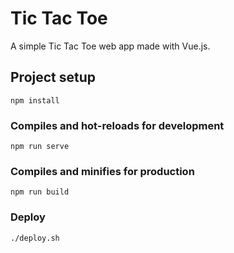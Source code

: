 # Tic Tac Toe

A simple Tic Tac Toe web app made with Vue.js.

## Project setup
```
npm install
```

### Compiles and hot-reloads for development
```
npm run serve
```

### Compiles and minifies for production
```
npm run build
```

### Deploy
```
./deploy.sh
```